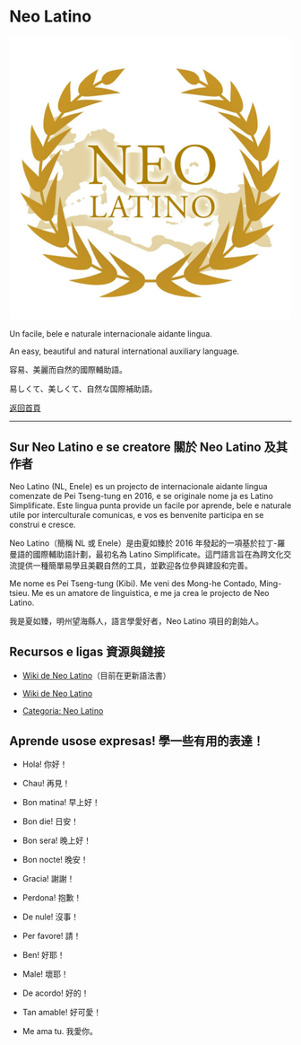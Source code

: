 # Neo Latino
![Icone de Neo Latino](https://raw.githubusercontent.com/PeiTsengtung/Laboratorio/neo-latino/Icone%20de%20Neo%20Latino.jpg)

Un facile, bele e naturale internacionale aidante lingua.

An easy, beautiful and natural international auxiliary language.

容易、美麗而自然的國際輔助語。

易しくて、美しくて、自然な国際補助語。

[返回首頁](https://peitsengtung.github.io/)

------

## Sur Neo Latino e se creatore 關於 Neo Latino 及其作者
Neo Latino (NL, Enele) es un projecto de internacionale aidante lingua comenzate de Pei Tseng-tung en 2016, e se originale nome ja es Latino Simplificate. Este lingua punta provide un facile por aprende, bele e naturale utile por interculturale comunicas, e vos es benvenite participa en se construi e cresce.

Neo Latino（簡稱 NL 或 Enele）是由夏如臻於 2016 年發起的一項基於拉丁-羅曼語的國際輔助語計劃，最初名為 Latino Simplificate。這門語言旨在為跨文化交流提供一種簡單易學且美觀自然的工具，並歡迎各位參與建設和完善。

Me nome es Pei Tseng-tung (Kibi). Me veni des Mong-he Contado, Ming-tsieu. Me es un amatore de linguistica, e me ja crea le projecto de Neo Latino.

我是夏如臻，明州望海縣人，語言學愛好者，Neo Latino 項目的創始人。

## Recursos e ligas 資源與鏈接
- [Wiki de Neo Latino](https://github.com/PeiTsengtung/Enele/wiki)（目前在更新語法書）

- [Wiki de Neo Latino](https://github.com/PeiTsengtung/Laboratorio/wiki)

- [Categoria: Neo Latino](https://github.com/PeiTsengtung/Laboratorio/issues/5)

## Aprende usose expresas! 學一些有用的表達！
- Hola! 你好！

- Chau! 再見！

- Bon matina! 早上好！

- Bon die! 日安！

- Bon sera! 晚上好！

- Bon nocte! 晚安！

- Gracia! 謝謝！

- Perdona! 抱歉！

- De nule! 沒事！

- Per favore! 請！

- Ben! 好耶！

- Male! 壞耶！

- De acordo! 好的！

- Tan amable! 好可愛！

- Me ama tu. 我愛你。
